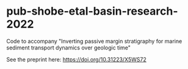 # pub-shobe-etal-basin-research-2022
Code to accompany "Inverting passive margin stratigraphy for marine sediment transport dynamics over geologic time"

See the preprint here: https://doi.org/10.31223/X5WS72
